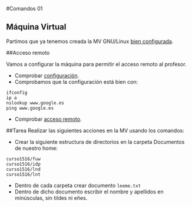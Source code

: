 
#Comandos 01

## Máquina Virtual

Partimos que ya tenemos creada la MV GNU/Linux [bien configurada](../../global/configuracion-aula109.md).

##Acceso remoto

Vamos a configurar la máquina para permitir el acceso remoto al profesor.

* Comprobar [configuración](../../global/configuracion-aula109.md).
* Comprobamos que la configuración está bien con:
```
ifconfig
ip a
nslookup www.google.es
ping www.google.es
```

* Comprobar [acceso remoto](../../global/acceso-remoto.md).

##Tarea
Realizar las siguientes acciones en la MV usando los comandos:
* Crear la siguiente estructura de directorios en la carpeta Documentos de nuestro home:
```
curso1516/fuw
curso1516/idp
curso1516/lnd
curso1516/lnt
```
* Dentro de cada carpeta crear documento `leeme.txt`
* Dentro de dicho documento escribir el nombre y apellidos en minúsculas, sin tildes ni eñes.
